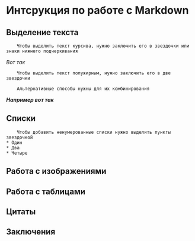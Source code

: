 # Интсрукция по работе с Markdown

## Выделение текста
        Чтобы выделить текст курсива, нужно заключить его в звездочки или знаки нижнего подчеркивания

_Вот так_

        Чтобы выделить текст полужирным, нужно заключить его в две звездочки

        Альтернативные способы нужны для их комбинирования
**_Например вот так_**
## Списки

        Чтобы добавить ненумерованные списки нужно выделить пункты звездочкой
    * Один
    * Два
    * Четыре

## Работа с изображениями

## Работа с таблицами

## Цитаты

## Заключения